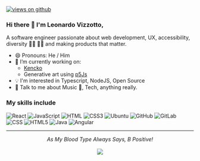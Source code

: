 <a href="https://github.com/LeonardoVizzotto" target="_blank">
  <img src="https://komarev.com/ghpvc/?username=LeonardoVizzotto&label=Views&color=brightgreen&style=flat-square" alt="views on github" />
</a>

### Hi there <span role="img" aria-label="Hand emoji">👋</span> I'm Leonardo Vizzotto,

A software engineer passionate about web development, UX, accessibility, diversity <span role="img" aria-label="BLM emoji">✊🏿</span><span role="img" aria-label="Pride flag emoji">
🏳️‍🌈 </span> and making products that matter.  

- <span role="img" aria-label="Happy face emoji">😄</span> Pronouns: He / Him
- <span role="img" aria-label="Telescope emoji">🔭</span> I’m currently working on:
	- [Kencko](https://www.kencko.com) 
	- Generative art using [p5Js](https://p5js.org/)
- <span role="img" aria-label="bulb emoji">:bulb:</span> I'm interested in Typescript, NodeJS, Open Source
- <span role="img" aria-label="Text balloon emoji">💬</span> Talk to me about Music <span role="img" aria-label="Music emoji">🎵</span>, Tech, anything really.

### My skills include

![React](https://img.shields.io/badge/React-799?style=flat-square&logo=react&logoColor=white)
![JavaScript](https://img.shields.io/badge/-JavaScript-black?style=flat-square&logo=javascript)
![HTML](https://img.shields.io/badge/HTML-239120?style=flat-square&logo=html5&logoColor=white)
![CSS3](https://img.shields.io/badge/CSS3-1572B6?style=flat-square&logo=css3&logoColor=white)
![Ubuntu](https://img.shields.io/badge/Ubuntu-E95420?style=flat-square&logo=ubuntu&logoColor=white)
![GitHub](https://img.shields.io/badge/-GitHub-181717?style=flat-square&logo=github)
![GitLab](https://img.shields.io/badge/GitLab-330F63?style=flat-square&logo=gitlab&logoColor=white)
![CSS](https://img.shields.io/badge/CSS-239120?&style=flat-square&logo=css3&logoColor=white)
![HTML5](https://img.shields.io/badge/HTML5-E34F26?style=flat-square&logo=html5&logoColor=white)
![Java](https://img.shields.io/badge/-Java-007396?style=flat-square&logo=java)
![Angular](https://img.shields.io/badge/Angular-dd0031?style=flat-square&logo=angular&logoColor=white)
    
<hr>
<p align="center">
   <i>As My Blood Type Always Says, B Positive!</i>
<br>
<br>	
<a target="_blank" href="https://www.linkedin.com/in/leonardo-vizzotto/"><img src="https://img.shields.io/badge/-LinkedIn-0077B5?style=for-the-badge&logo=Linkedin&logoColor=white"></img></a>
<br>
</p>
